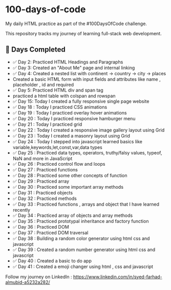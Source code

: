 # 100-days-of-code
My daily HTML practice as part of the #100DaysOfCode challenge.

This repository tracks my journey of learning full-stack web development.

## 📅 Days Completed
- ✅ Day 2: Practiced HTML Headings and Paragraphs
- ✅ Day 3: Created an "About Me" page and internal linking
- ✅ Day 4: Created a nested list with continent -> country -> city -> places
- Created a basic HTML form with input fields and attributes like name , placeholder , id and required
- ✅ Day 5: Practiced HTML div and span tag
- practiced a html table with colspan and rowspan
- ✅ Day 15: Today I created a fully responsive single page website
- ✅ Day 18 : Today I practiced CSS animations
- ✅ Day 19 : Today I practiced overlay hover animations
- ✅ Day 20 : Today I practiced responsive hamburger menu
- ✅ Day 21 : Today I practiced grid
- ✅ Day 22 : Today I created a responsive image gallery layout using Grid
- ✅ Day 23 : Today I created a masonry layout using Grid
- ✅ Day 24 : Today I stepped into javascript learned basics like variable,keywords,let,const,var,data types
- ✅ Day 25 : Practiced data types, operators, truthy/falsy values, typeof, NaN and more in JavaScript
- ✅ Day 26 : Practiced control flow and loops
- ✅ Day 27 : Practiced functions
- ✅ Day 28 : Practiced some other concepts of function
- ✅ Day 29 : Practiced array
- ✅ Day 30 : Practiced some important array methods
- ✅ Day 31 : Practiced objects
- ✅ Day 32 : Practiced methods
- ✅ Day 33 : Practiced functions , arrays and object that I have learned recently
- ✅ Day 34 : Practiced array of objects and array methods
- ✅ Day 35 : Practiced prototypal inheritance and factory function
- ✅ Day 36 : Practiced DOM
- ✅ Day 37 : Practiced DOM traversal
- ✅ Day 38 : Building a random color generator using html css and javascript
- ✅ Day 39 : Created a random number generator using html css and javascript
- ✅ Day 40 : Created a basic to do app
- ✅ Day 41 : Created a emoji changer using html , css and javascript


Follow my journey on LinkedIn : https://www.linkedin.com/in/syed-farhad-almubid-a5232a282/
